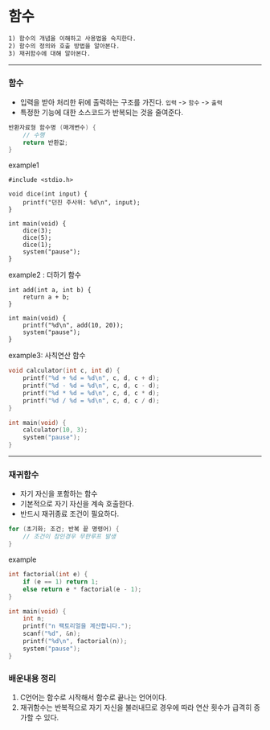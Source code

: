 # 함수

```txt
1) 함수의 개념을 이해하고 사용법을 숙지한다.
2) 함수의 정의와 호출 방법을 알아본다.
3) 재귀함수에 대해 알아본다. 
```

---

### 함수

* 입력을 받아 처리한 뒤에 출력하는 구조를 가진다.
`입력` -> `함수` -> `출력`
* 특정한 기능에 대한 소스코드가 반복되는 것을 줄여준다.

```c
반환자료형 함수명 (매개변수) {
	// 수행
	return 반환값;
}
```
example1
```
#include <stdio.h>

void dice(int input) {
	printf("던진 주사위: %d\n", input);
}

int main(void) {
	dice(3);
	dice(5);
	dice(1);
	system("pause");
}
```
example2 : 더하기 함수
```
int add(int a, int b) {
	return a + b;
}

int main(void) {
	printf("%d\n", add(10, 20));
	system("pause");
}
```

example3: 사칙연산 함수
```c
void calculator(int c, int d) {
	printf("%d + %d = %d\n", c, d, c + d);
	printf("%d - %d = %d\n", c, d, c - d);
	printf("%d * %d = %d\n", c, d, c * d);
	printf("%d / %d = %d\n", c, d, c / d);
}

int main(void) {
	calculator(10, 3);
	system("pause");
}
```

---

### 재귀함수

* 자기 자신을 포함하는 함수
* 기본적으로 자기 자신을 계속 호출한다.
* 반드시 재귀종료 조건이 필요하다.

```c
for (초기화; 조건; 반복 끝 명령어) {
	// 조건이 참인경우 무한루프 발생 
}
```

example

```c
int factorial(int e) {
	if (e == 1) return 1;
	else return e * factorial(e - 1);
}

int main(void) {
	int n;
	printf("n 팩토리얼을 계산합니다.");
	scanf("%d", &n);
	printf("%d\n", factorial(n));
	system("pause");
}
```

### 배운내용 정리

1) C언어는 함수로 시작해서 함수로 끝나는 언어이다.
2) 재귀함수는 반복적으로 자기 자신을 불러내므로 경우에 따라 연산 횟수가 급격히 증가할 수 있다.
